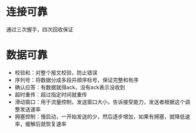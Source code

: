 # 连接可靠
通过三次握手，四次回收保证
# 数据可靠
- 校验和：对整个报文校验，防止错误
- 序列号：将数据分成多段并顺序标号，保证完整和有序
- 确认应答：有数据就得ack，没有ack表示没收到
- 超时重传：超过指定时间就重传
- 滑动窗口：用于流量控制，发送窗口大小，告诉接受能力，发送者根据这个调整发送速率
- 拥塞控制：慢启动，一开始发送的少，然后逐步增加，如果有拥塞，就降低速率，缓解后就恢复速率